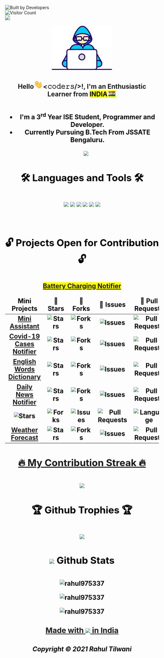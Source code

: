 ![Built by Developers](https://forthebadge.com/images/badges/built-by-developers.svg)  <br/>
![Visitor Count](https://profile-counter.glitch.me/{rahul975337}/count.svg) <br/>
![](https://komarev.com/ghpvc/?username=rahul975337)<br/>

<p align="center">
<img src="https://github.com/rahul975337/rahul975337/blob/master/Content/Programmer.gif" width="200px">
</p>
     
### <h2 align="center">Hello<img src="https://raw.githubusercontent.com/ABSphreak/ABSphreak/master/gifs/Hi.gif" width="30px"><𝚌𝚘𝚍𝚎𝚛𝚜/>!,  I'm an Enthusiastic Learner from <mark>INDIA<mark/><img src="https://github.com/rahul975337/rahul975337/blob/master/Content/flag.gif" width="30px"><h2/>
    
<h4>   
    
- I'm a 3<sup>rd</sup> Year ISE Student, **Programmer** and **Developer**.
- Currently Pursuing **B.Tech From **JSSATE** Bengaluru.**

 
<pre>  <b><a id="raw-url" href="https://drive.google.com/file/d/1jXqAhdVCX7rJlyaaKq8l01jKBpj2N0d-/view?usp=sharing"><img src="https://img.shields.io/badge/DOWNLOAD-RESUME-red.svg?logo=docusign&logoColor=yellow&style=for-the-badge"/></a></b></pre>


### <h2 align="center">🛠️ Languages and Tools 🛠️<h2/>
    
<p align="center">
<code><img src="https://img.icons8.com/color/2x/html-5.png"></code>
<code><img src="https://img.icons8.com/color/2x/css3.png"></code>
 <code><img src="https://img.icons8.com/color/2x/javascript.png"></code>
 <code><img src="https://img.icons8.com/color/2x/react-native.png"></code>
 <code><img src="https://img.icons8.com/color/2x/flutter.png"></code>
 <code><img src="https://img.icons8.com/nolan/2x/java-coffee-cup-logo.png"></code>

</p>
</br>

### <h2 align="center">🔓 Projects Open for Contribution 🔓<h2/> 

<table align="center">
    <thead align="center">
        <tr border: 1px;>
            <td><b>Mini Projects</b></td>
            <td><b>🌟 Stars</b></td>
            <td><b>🍴 Forks</b></td>
            <td><b>🐛 Issues</b></td>
            <td><b>🔔 Pull Requests</b></td>
            <td><b>👨‍💻 Language</b></td>
        </tr>
     </thead>
    <tbody>
         <tr>
            <td><a href="https://github.com/rahul975337/Mini_Assistant"</a><b>Mini Assistant</b></td>
            <td><img alt="Stars"src="https://img.shields.io/github/stars/rahul975337/Mini_Assistant?style=flat-square&labelColor=343b41"/></td>
            <td><img alt="Forks"src="https://img.shields.io/github/forks/rahul975337/Mini_Assistant?style=flat-square&labelColor=343b41"/></td>
            <td><img alt="Issues"src="https://img.shields.io/github/issues/rahul975337/Mini_Assistant?style=flat-square&labelColor=343b41"/></td>
            <td><img alt="Pull Requests"src="https://img.shields.io/github/issues-pr/rahul975337/Mini_Assistant?style=flat-square"/></td>
            <td><img alt="Language"src="https://img.shields.io/github/languages/top/rahul975337/Mini_Assistant?label=Python&style=flat-square"/></td>
        </tr>
        <tr>
            <td><a href="https://github.com/rahul975337/Covid_Cases_Notifier"</a><b>Covid-19 Cases Notifier</b></td>
            <td><img alt="Stars"src="https://img.shields.io/github/stars/rahul975337/Covid_Cases_Notifier?style=flat-square&labelColor=343b41"/></td>
            <td><img alt="Forks"src="https://img.shields.io/github/forks/rahul975337/Covid_Cases_Notifier?style=flat-square&labelColor=343b41"/></td>
            <td><img alt="Issues"src="https://img.shields.io/github/issues/rahul975337/Covid_Cases_Notifier?style=flat-square&labelColor=343b41"/></td>
            <td><img alt="Pull Requests"src="https://img.shields.io/github/issues-pr/rahul975337/Covid_Cases_Notifier?style=flat-square"/></td>
            <td><img alt="Language"src="https://img.shields.io/github/languages/top/rahul975337/Covid_Cases_Notifier?label=Python&style=flat-square"/></td>
        </tr>
        <tr>
            <td><a href="https://github.com/rahul975337/Words_Dictionary"</a><b>English Words Dictionary</b></td>
            <td><img alt="Stars"src="https://img.shields.io/github/stars/rahul975337/Words_Dictionary?style=flat-square&labelColor=343b41"/></td>
            <td><img alt="Forks"src="https://img.shields.io/github/forks/rahul975337/Words_Dictionary?style=flat-square&labelColor=343b41"/></td>
            <td><img alt="Issues"src="https://img.shields.io/github/issues/rahul975337/Words_Dictionary?style=flat-square&labelColor=343b41"/></td>
            <td><img alt="Pull Requests"src="https://img.shields.io/github/issues-pr/rahul975337/Words_Dictionary?style=flat-square"/></td>
            <td><img alt="Language"src="https://img.shields.io/github/languages/top/rahul975337/Words_Dictionary?label=Python&style=flat-square"/></td>
        </tr>
         <tr>
            <td><a href="https://github.com/rahul975337/Daily_News_Notification"</a><b>Daily News Notifier</b></td>
            <td><img alt="Stars"src="https://img.shields.io/github/stars/rahul975337/Daily_News_Notification?style=flat-square&labelColor=343b41"/></td>
            <td><img alt="Forks"src="https://img.shields.io/github/forks/rahul975337/Daily_News_Notification?style=flat-square&labelColor=343b41"/></td>
            <td><img alt="Issues"src="https://img.shields.io/github/issues/rahul975337/Daily_News_Notification?style=flat-square&labelColor=343b41"/></td>
            <td><img alt="Pull Requests"src="https://img.shields.io/github/issues-pr/rahul975337/Daily_News_Notification?style=flat-square"/></td>
            <td><img alt="Language"src="https://img.shields.io/github/languages/top/rahul975337/Daily_News_Notification?label=Python&style=flat-square"/></td>
        </tr>
        <trrahul975337
            <td><a href="https://github.com/rahul975337/Battery_Charge_Notifier"</a><b>Battery Charging Notifier</b></td>
            <td><img alt="Stars"src="https://img.shields.io/github/stars/rahul975337/Battery_Charge_Notifier?style=flat-square&labelColor=343b41"/></td>
            <td><img alt="Forks"src="https://img.shields.io/github/forks/rahul975337/Battery_Charge_Notifier?style=flat-square&labelColor=343b41"/></td>
            <td><img alt="Issues"src="https://img.shields.io/github/issues/rahul975337/Battery_Charge_Notifier?style=flat-square&labelColor=343b41"/></td>
            <td><img alt="Pull Requests"src="https://img.shields.io/github/issues-pr/rahul975337/Battery_Charge_Notifier?style=flat-square"/></td>
            <td><img alt="Language"src="https://img.shields.io/github/languages/top/rahul975337/Battery_Charge_Notifier?label=Python&style=flat-square"/></td>
         </tr>
        <tr>
            <td><a href="https://github.com/rahul975337/Weather_Updates_Notifier"</a><b>Weather Forecast</b></td>
            <td><img alt="Stars"src="https://img.shields.io/github/stars/rahul975337/Weather_Updates_Notifier?style=flat-square&labelColor=343b41"/></td>
            <td><img alt="Forks"src="https://img.shields.io/github/forks/rahul975337/Weather_Updates_Notifier?style=flat-square&labelColor=343b41"/></td>
            <td><img alt="Issues"src="https://img.shields.io/github/issues/rahul975337/Weather_Updates_Notifier?style=flat-square&labelColor=343b41"/></td>
            <td><img alt="Pull Requests"src="https://img.shields.io/github/issues-pr/rahul975337/Weather_Updates_Notifier?style=flat-square"/></td>
            <td><img alt="Language"src="https://img.shields.io/github/languages/top/rahul975337/Weather_Updates_Notifier?label=Python&style=flat-square"/></td>
       </tr>
    </tbody>        
</table>

### <h2 align="center">🔥 My Contribution Streak 🔥<h2/>
<p align="center">
  <a href="https://github.com/rahul975337/github-readme-streak-stats">
    <img src="https://github-readme-streak-stats.herokuapp.com/?user=rahul975337&theme=dark&hide_border=true&background=0D1117&stroke=0000"/>
  </a>
    
### <h2 align="center">🏆 Github Trophies 🏆<h2/>
<p align="center">
  <a href="https://github.com/ryo-ma/github-profile-trophy" target="_blank">
    <img src="https://github-profile-trophy.vercel.app/?username=rahul975337&row=1&column=6&margin-w=8&margin-h=8&theme=gruvbox"/>
  </a>
</p>
    
### <h2 align="center"><img src="https://cutt.ly/KblcWC8"> Github Stats<h2/>   
      
<p align="center">
<img src="https://activity-graph.herokuapp.com/graph?username=rahul975337&theme=xcode" alt="rahul975337" />
</p>

<p align="center">
<img src="https://github-readme-stats.vercel.app/api?username=rahul975337&show_icons=true&theme=dracula" alt="rahul975337" />
</p>

<p align="center">
<img src="https://github-readme-stats.vercel.app/api/top-langs/?username=rahul975337&theme=dracula&layout=compact" alt="rahul975337" />
</p>

### <h3 align="center"><a href="https://github.com/rahul975337">Made with <img src="https://cutt.ly/rblcRTN" width="20px"> in India</a><h3/>
    
<p align="center"><i>Copyright &copy; 2021 Rahul Tilwani</i></p>
